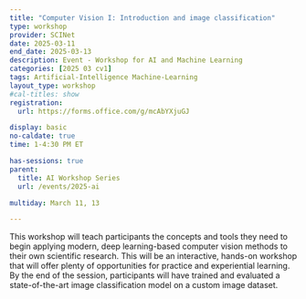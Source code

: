 ```yaml
---
title: "Computer Vision I: Introduction and image classification"
type: workshop
provider: SCINet
date: 2025-03-11
end_date: 2025-03-13
description: Event - Workshop for AI and Machine Learning
categories: [2025 03 cv1] 
tags: Artificial-Intelligence Machine-Learning
layout_type: workshop
#cal-titles: show
registration: 
  url: https://forms.office.com/g/mcAbYXjuGJ

display: basic
no-caldate: true
time: 1-4:30 PM ET

has-sessions: true
parent: 
  title: AI Workshop Series
  url: /events/2025-ai

multiday: March 11, 13

---
```


This workshop will teach participants the concepts and tools they need to begin applying modern, deep learning-based computer vision methods to their own scientific research.<!--excerpt--> This will be an interactive, hands-on workshop that will offer plenty of opportunities for practice and experiential learning. By the end of the session, participants will have trained and evaluated a state-of-the-art image classification model on a custom image dataset.